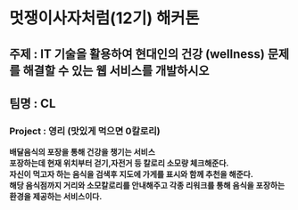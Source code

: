 # 멋쟁이사자처럼(12기) 해커톤
## 주제 : IT 기술을 활용하여 현대인의 건강 (wellness) 문제를 해결할 수 있는 웹 서비스를 개발하시오

## 팀명 : CL
### Project : 영리 (맛있게 먹으면 0칼로리)
**배달음식의 포장을 통해 건강을 챙기는 서비스 <br>
포장하는데 현재 위치부터 걷기,자전거 등 칼로리 소모량 체크해준다.<br>
자신이 먹고자 하는 음식을 검색후 지도에 가게를 표시와 함께 추천을 해준다.<br> 
해당 음식점까지 거리와 소모칼로리를 안내해주고 각종 리워크를 통해 음식을 포장하는 환경을 제공하는 서비스이다.**

